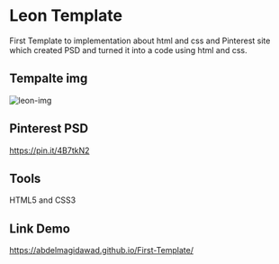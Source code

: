 # Leon Template 
First  Template to  implementation about html and css and Pinterest site which created PSD and turned it into a code using html and css.

## Tempalte img 
<img title="Leon-template" alt="leon-img" src="I:\Leon-templte.jpg">

## Pinterest PSD
https://pin.it/4B7tkN2

## Tools
HTML5 and CSS3

## Link Demo
https://abdelmagidawad.github.io/First-Template/

